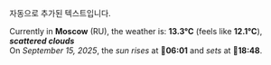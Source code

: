 
자동으로 추가된 텍스트입니다.

<!--START_SECTION:weather:moscow-->
Currently in **Moscow** (RU), the weather is: **13.3°C** (feels like **12.1°C**), ***scattered clouds***<br/>
On *September 15, 2025*, the *sun rises* at 🌅**06:01** and *sets* at 🌇**18:48**.
<!--END_SECTION:weather-->
